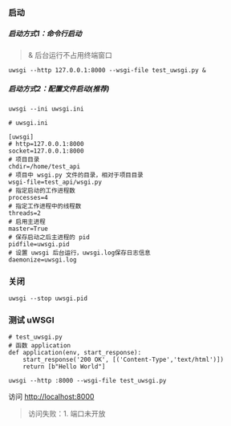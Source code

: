 

### 启动

##### 启动方式1：命令行启动

> & 后台运行不占用终端窗口

```
uwsgi --http 127.0.0.1:8000 --wsgi-file test_uwsgi.py &
```



##### 启动方式2：配置文件启动(推荐)

```
uwsgi --ini uwsgi.ini
```

```
# uwsgi.ini

[uwsgi]
# http=127.0.0.1:8000
socket=127.0.0.1:8000
# 项目目录
chdir=/home/test_api
# 项目中 wsgi.py 文件的目录，相对于项目目录
wsgi-file=test_api/wsgi.py
# 指定启动的工作进程数
processes=4
# 指定工作进程中的线程数
threads=2
# 启用主进程
master=True
# 保存启动之后主进程的 pid
pidfile=uwsgi.pid
# 设置 uwsgi 后台运行，uwsgi.log保存日志信息
daemonize=uwsgi.log
```



### 关闭

```
uwsgi --stop uwsgi.pid
```



### 测试  uWSGI

```
# test_uwsgi.py
# 函数 application
def application(env, start_response):
    start_response('200 OK', [('Content-Type','text/html')])
    return [b"Hello World"]
```

```
uwsgi --http :8000 --wsgi-file test_uwsgi.py
```

访问 [http://localhost:8000](http://localhost:8000/)

> 访问失败：1. 端口未开放